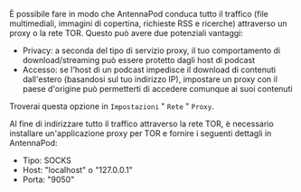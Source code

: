 È possibile fare in modo che AntennaPod conduca tutto il traffico (file
multimediali, immagini di copertina, richieste RSS e ricerche) attraverso un
proxy o la rete TOR. Questo può avere due potenziali vantaggi:

- Privacy: a seconda del tipo di servizio proxy, il tuo comportamento di
download/streaming può essere protetto dagli host di podcast
- Accesso: se l'host di un podcast impedisce il download di contenuti
dall'estero (basandosi sul tuo indirizzo IP), impostare un proxy con il paese
d'origine può permetterti di accedere comunque ai suoi contenuti

Troverai questa opzione in `Impostazioni` " `Rete` " `Proxy`.

Al fine di indirizzare tutto il traffico attraverso la rete TOR, è necessario
installare un'applicazione proxy per TOR e fornire i seguenti dettagli in
AntennaPod:

- Tipo: SOCKS
- Host: "localhost" o "127.0.0.1"
- Porta: "9050"
